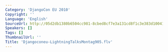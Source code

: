 ```yaml
---
Category: 'DjangoCon EU 2010'
Copyright: ''
Language: 'English'
SourceUrl: http://05d2db1380b6504cc981-8cbed8cf7e3a131cd8f1c3e383d10041.r93.cf2.rackcdn.com/djangocon-eu-2010/Djangoconeu-LightningTalksMontag905.flv
Speakers: []
Tags: []
ThumbnailUrl: ''
Title: 'Djangoconeu-LightningTalksMontag905.flv'
---
```


